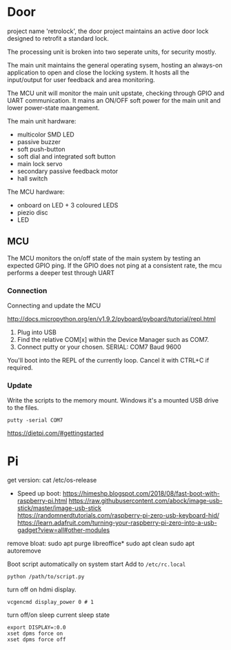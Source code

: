 # Door

project name 'retrolock', the door project maintains an active door lock designed to retrofit a standard lock.

The processing unit is broken into two seperate units, for security mostly.

The main unit maintains the general operating sysem, hosting an always-on application to open and close the locking system. It hosts all the input/output for user feedback and area monitoring.

The MCU unit will monitor the main unit upstate, checking through GPIO and UART communication. It mains an ON/OFF soft power for the main unit and lower power-state maangement.

The main unit hardware:

+ multicolor SMD LED
+ passive buzzer
+ soft push-button
+ soft dial and integrated soft button
+ main lock servo
+ secondary passive feedback motor
+ hall switch

The MCU hardware:

+ onboard on LED + 3 coloured LEDS
+ piezio disc
+ LED


## MCU

The MCU monitors the on/off state of the main system by testing an expected GPIO ping. If the GPIO does not ping at a consistent rate, the mcu performs a deeper test through UART

### Connection

Connecting and update the MCU

http://docs.micropython.org/en/v1.9.2/pyboard/pyboard/tutorial/repl.html

1. Plug into USB
2. Find the relative COM[x] within the Device Manager such as COM7.
3. Connect putty or your chosen. SERIAL: COM7 Baud 9600

You'll boot into the REPL of the currently loop. Cancel it with CTRL+C if required.

### Update

Write the scripts to the memory mount. Windows it's a mounted USB drive to the files.

    putty -serial COM7

https://dietpi.com/#gettingstarted
# Pi

get version:
    cat /etc/os-release

+ Speed up boot:
    https://himeshp.blogspot.com/2018/08/fast-boot-with-raspberry-pi.html
https://raw.githubusercontent.com/abock/image-usb-stick/master/image-usb-stick
https://randomnerdtutorials.com/raspberry-pi-zero-usb-keyboard-hid/
https://learn.adafruit.com/turning-your-raspberry-pi-zero-into-a-usb-gadget?view=all#other-modules

remove bloat:
    sudo apt purge libreoffice*
    sudo apt clean
    sudo apt autoremove


Boot script automatically on system start
Add to `/etc/rc.local`

    python /path/to/script.py

turn off on hdmi display.

    vcgencmd display_power 0 # 1

turn off/on sleep current sleep state

    export DISPLAY=:0.0
    xset dpms force on
    xset dpms force off
